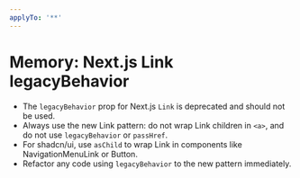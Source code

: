 ```yaml
---
applyTo: '**'
---
```


# Memory: Next.js Link legacyBehavior

- The `legacyBehavior` prop for Next.js `Link` is deprecated and should not be used.
- Always use the new Link pattern: do not wrap Link children in `<a>`, and do not use `legacyBehavior` or `passHref`.
- For shadcn/ui, use `asChild` to wrap Link in components like NavigationMenuLink or Button.
- Refactor any code using `legacyBehavior` to the new pattern immediately.
